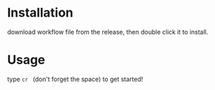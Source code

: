 # Installation

download workflow file from the release, then double click it to install.

# Usage

type `cr ` (don't forget the space) to get started!